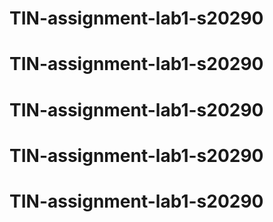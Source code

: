 # TIN-assignment-lab1-s20290
# TIN-assignment-lab1-s20290
# TIN-assignment-lab1-s20290
# TIN-assignment-lab1-s20290
# TIN-assignment-lab1-s20290
